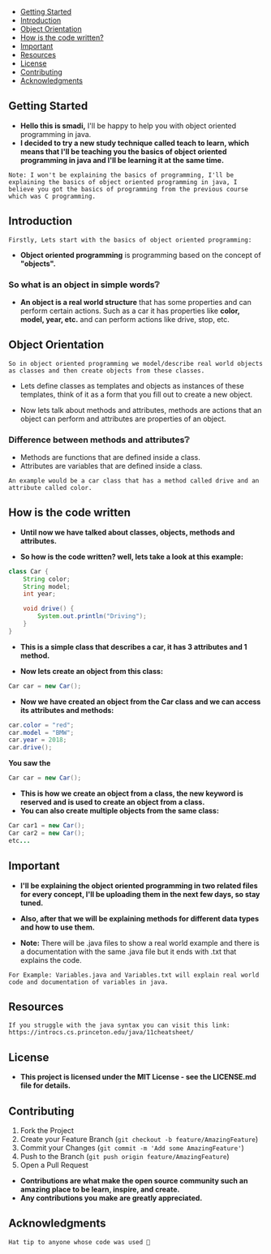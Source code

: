 + [Getting Started ](#Getting-Started)
+ [Introduction](#Introduction)
+ [Object Orientation](#Object-Orientation)
+ [How is the code written?](#How-is-the-code-written)
+ [Important](#Important)
+ [Resources](#Resources)
+ [License](#License)
+ [Contributing](#Contributing)
+ [Acknowledgments](#Acknowledgments)

## Getting Started

- **Hello this is smadi,** I'll be happy to help you with object oriented programming in java.
- **I decided to try a new study technique called teach to learn, which means that I'll be teaching you the basics of object oriented programming in java and I'll be learning it at the same time.**
```
Note: I won't be explaining the basics of programming, I'll be explaining the basics of object oriented programming in java, I believe you got the basics of programming from the previous course which was C programming.
```

## Introduction
```
Firstly, Lets start with the basics of object oriented programming:
```
- **Object oriented programming** is programming based on the concept of **"objects".**

### So what is an object in simple words❔
- **An object is a real world structure** that has some properties and can perform certain actions.
Such as a car it has properties like **color, model, year, etc.** and can perform actions like drive, stop, etc.

## Object Orientation
```
So in object oriented programming we model/describe real world objects as classes and then create objects from these classes.
```
- Lets define classes as templates and objects as instances of these templates, think of it as a form that you fill out to create a new object.

- Now lets talk about methods and attributes, methods are actions that an object can perform and attributes are properties of an object.

### Difference between methods and attributes❔
- Methods are functions that are defined inside a class.
- Attributes are variables that are defined inside a class.
```
An example would be a car class that has a method called drive and an attribute called color.
```
## How is the code written

- **Until now we have talked about classes, objects, methods and attributes.**

- **So how is the code written? well, lets take a look at this example:**
```java
class Car {
    String color;
    String model;
    int year;

    void drive() {
        System.out.println("Driving");
    }
}
```
- **This is a simple class that describes a car, it has 3 attributes and 1 method.**

- **Now lets create an object from this class:**
```java
Car car = new Car();
```
- **Now we have created an object from the Car class and we can access its attributes and methods:**
```java
car.color = "red";
car.model = "BMW";
car.year = 2018;
car.drive();
```

**You saw the**
```java
Car car = new Car();
```
- **This is how we create an object from a class, the new keyword is reserved and is used to create an object from a class.**
- **You can also create multiple objects from the same class:**
```java
Car car1 = new Car();
Car car2 = new Car();
etc...
```

## Important

- **I'll be explaining the object oriented programming in two related files for every concept, I'll be uploading them in the next few days, so stay tuned.**

- **Also, after that we will be explaining methods for different data types and how to use them.**

- **Note:** There will be .java files to show a real world example and there is a documentation with the same .java file but it ends with .txt that explains the code.
```
For Example: Variables.java and Variables.txt will explain real world code and documentation of variables in java.
```

## Resources
```
If you struggle with the java syntax you can visit this link: https://introcs.cs.princeton.edu/java/11cheatsheet/
```
## License

- **This project is licensed under the MIT License - see the LICENSE.md file for details.**

## Contributing

1. Fork the Project
2. Create your Feature Branch (`git checkout -b feature/AmazingFeature`)
3. Commit your Changes (`git commit -m 'Add some AmazingFeature'`)
4. Push to the Branch (`git push origin feature/AmazingFeature`)
5. Open a Pull Request

- **Contributions are what make the open source community such an amazing place to be learn, inspire, and create.**
- **Any contributions you make are greatly appreciated.**

## Acknowledgments
```
Hat tip to anyone whose code was used 🎩
```
